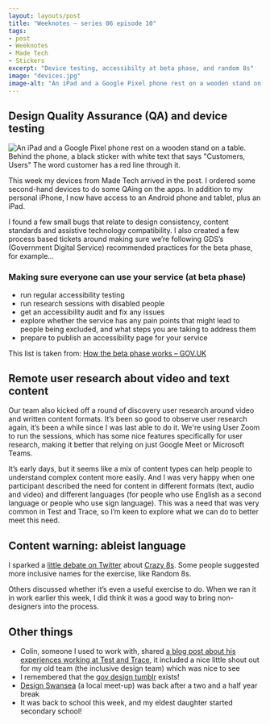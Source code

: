 ```yaml
---
layout: layouts/post
title: "Weeknotes – series 06 episode 10"
tags:
- post
- Weeknotes
- Made Tech
- Stickers
excerpt: "Device testing, accessibilty at beta phase, and random 8s"
image: "devices.jpg"
image-alt: "An iPad and a Google Pixel phone rest on a wooden stand on a table. Behind the phone, a black sticker with white text that says 'Customers, Users' The word customer has a red line through it."
---
```


## Design Quality Assurance (QA) and device testing

![An iPad and a Google Pixel phone rest on a wooden stand on a table. Behind the phone, a black sticker with white text that says "Customers, Users" The word customer has a red line through it.](/images/devices.jpg)

This week my devices from Made Tech arrived in the post. I ordered some second-hand devices to do some QAing on the apps. In addition to my personal iPhone, I now have access to an Android phone and tablet, plus an iPad.

I found a few small bugs that relate to design consistency, content standards and assistive technology compatibility. I also created a few process based tickets around making sure we’re following GDS’s (Government Digital Service) recommended practices for the beta phase, for example…

### Making sure everyone can use your service (at beta phase)

- run regular accessibility testing
- run research sessions with disabled people
- get an accessibility audit and fix any issues
- explore whether the service has any pain points that might lead to people being excluded, and what steps you are taking to address them
- prepare to publish an accessibility page for your service

This list is taken from: [How the beta phase works – GOV.UK](https://www.gov.uk/service-manual/agile-delivery/how-the-beta-phase-works#making-sure-everyone-can-use-your-service)

## Remote user research about video and text content

Our team also kicked off a round of discovery user research around video and written content formats. It’s been so good to observe user research again, it’s been a while since I was last able to do it. We're using User Zoom to run the sessions, which has some nice features specifically for user research, making it better that relying on just Google Meet or Microsoft Teams.

It’s early days, but it seems like a mix of content types can help people to understand complex content more easily. And I was very happy when one participant described the need for content in different formats (text, audio and video) and different languages (for people who use English as a second language or people who use sign language). This was a need that was very common in Test and Trace, so I’m keen to explore what we can do to better meet this need.

## Content warning: ableist language

I sparked a [little debate on Twitter](https://twitter.com/benjystanton/status/1566700632551133185) about [Crazy 8s](https://designsprintkit.withgoogle.com/methodology/phase3-sketch/crazy-8s). Some people suggested more inclusive names for the exercise, like Random 8s.

Others discussed whether it’s even a useful exercise to do. When we ran it in work earlier this week, I did think it was a good way to bring non-designers into the process.

## Other things

- Colin, someone I used to work with, shared [a blog post about his experiences working at Test and Trace](https://portfoliopages.co.uk/2022/09/02/time-travel-really-is-possible/), it included a nice little shout out for my old team (the inclusive design team) which was nice to see
- I remembered that the [gov design tumblr](https://govdesign.tumblr.com/) exists!
- [Design Swansea](https://www.eventbrite.co.uk/e/design-swansea-47-with-craig-jones-tickets-406792195407) (a local meet-up) was back after a two and a half year break 
- It was back to school this week, and my eldest daughter started secondary school!







